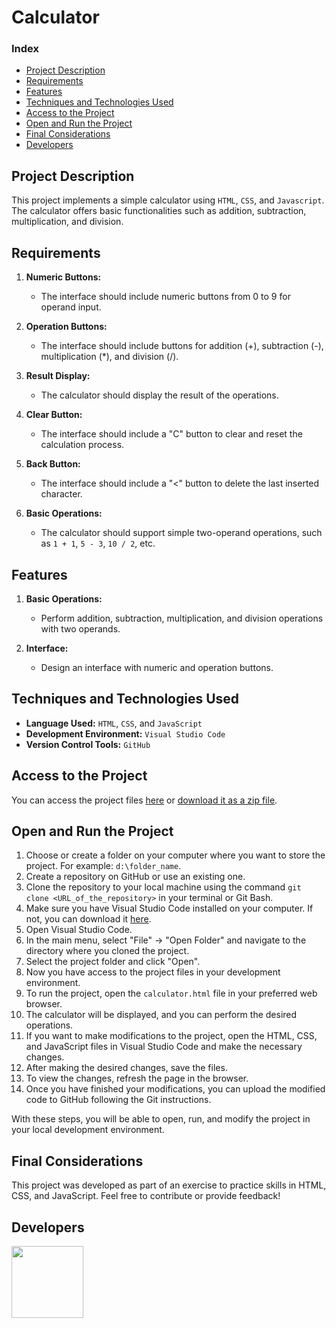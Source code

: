 # Calculator

### Index

- [Project Description](#project-description)
- [Requirements](#requirements)
- [Features](#features)
- [Techniques and Technologies Used](#techniques-and-technologies-used)
- [Access to the Project](#access-to-the-project)
- [Open and Run the Project](#open-and-run-the-project)
- [Final Considerations](#final-considerations)
- [Developers](#developers)

## Project Description

This project implements a simple calculator using `HTML`, `CSS`, and `Javascript`. The calculator offers basic functionalities such as addition, subtraction, multiplication, and division.

## Requirements

1. **Numeric Buttons:**
   - The interface should include numeric buttons from 0 to 9 for operand input.

2. **Operation Buttons:**
   - The interface should include buttons for addition (+), subtraction (-), multiplication (*), and division (/).

3. **Result Display:**
   - The calculator should display the result of the operations.

4. **Clear Button:**
   - The interface should include a "C" button to clear and reset the calculation process.

5. **Back Button:**
   - The interface should include a "<" button to delete the last inserted character.

6. **Basic Operations:**
   - The calculator should support simple two-operand operations, such as `1 + 1`, `5 - 3`, `10 / 2`, etc.

## Features

1. **Basic Operations:**
   - Perform addition, subtraction, multiplication, and division operations with two operands.

2. **Interface:**
   - Design an interface with numeric and operation buttons.

## Techniques and Technologies Used

- **Language Used:**  ``HTML``, ``CSS``, and ``JavaScript``
- **Development Environment:** ``Visual Studio Code``
- **Version Control Tools:** ``GitHub``

## Access to the Project

You can access the project files [here](https://github.com/asergioscosta/Calculadora) or [download it as a zip file](https://github.com/asergioscosta/Calculadora/archive/refs/heads/main.zip).

## Open and Run the Project

1. Choose or create a folder on your computer where you want to store the project. For example: ``d:\folder_name``.
2. Create a repository on GitHub or use an existing one.
3. Clone the repository to your local machine using the command ``git clone <URL_of_the_repository>`` in your terminal or Git Bash.
4. Make sure you have Visual Studio Code installed on your computer. If not, you can download it [here](https://code.visualstudio.com/).
5. Open Visual Studio Code.
6. In the main menu, select "File" -> "Open Folder" and navigate to the directory where you cloned the project.
7. Select the project folder and click "Open".
8. Now you have access to the project files in your development environment.
9. To run the project, open the ``calculator.html`` file in your preferred web browser.
10. The calculator will be displayed, and you can perform the desired operations.
11. If you want to make modifications to the project, open the HTML, CSS, and JavaScript files in Visual Studio Code and make the necessary changes.
12. After making the desired changes, save the files.
13. To view the changes, refresh the page in the browser.
14. Once you have finished your modifications, you can upload the modified code to GitHub following the Git instructions.

With these steps, you will be able to open, run, and modify the project in your local development environment.

## Final Considerations

This project was developed as part of an exercise to practice skills in HTML, CSS, and JavaScript. Feel free to contribute or provide feedback!

## Developers

[<img loading="lazy" src="https://avatars.githubusercontent.com/u/102989796?v=4" width=115>](https://github.com/asergioscosta)